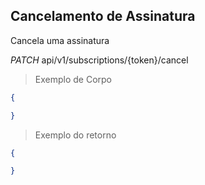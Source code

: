 ## Cancelamento de Assinatura

Cancela uma assinatura


<div class="api-endpoint">
  <div class="endpoint-data">
    <i class="label label-get">PATCH</i>
     api/v1/subscriptions/{token}/cancel
  </div>
</div>


> Exemplo de Corpo

```json
{

}
```

> Exemplo do retorno

```json
{

}
```